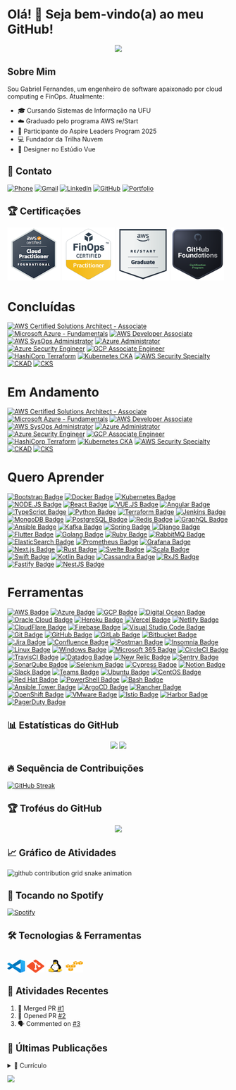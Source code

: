 # Olá! 👋 Seja bem-vindo(a) ao meu GitHub!

<div align="center">
  <img src="https://readme-typing-svg.herokuapp.com/?lines=AWS+Certified+Cloud+Practitioner;FinOps+Certified+Practitioner;GitHub+Certified;Engenheiro+de+Software&center=true&width=380&height=45">
</div>

## Sobre Mim

Sou Gabriel Fernandes, um engenheiro de software apaixonado por cloud computing e FinOps. Atualmente:

- 🎓 Cursando Sistemas de Informação na UFU
- ☁️ Graduado pelo programa AWS re/Start
- 🚀 Participante do Aspire Leaders Program 2025
- 💻 Fundador da Trilha Nuvem
- 🎨 Designer no Estúdio Vue

## 📱 Contato

[![Phone](https://img.shields.io/badge/-📱_34_99707_3994-0077B5?style=flat-square&logo=whatsapp&logoColor=white)]()
[![Gmail](https://img.shields.io/badge/-gabrielfernandes0625@gmail.com-D14836?style=flat-square&logo=gmail&logoColor=white)](mailto:gabrielfernandes0625@gmail.com)
[![LinkedIn](https://img.shields.io/badge/-gabrielfernandesj-0077B5?style=flat-square&logo=linkedin&logoColor=white)](https://www.linkedin.com/in/gabrielfernandesj/)
[![GitHub](https://img.shields.io/badge/-gabrielfmck-181717?style=flat-square&logo=github&logoColor=white)](https://github.com/gabrielfmck)
[![Portfolio](https://img.shields.io/badge/-Estúdio_Vue-4285F4?style=flat-square&logo=google-chrome&logoColor=white)](https://estudiovue.com.br/orcamento)

## 🏆 Certificações

[![AWS Certified Cloud Practitioner](/logo/aws-certified-cloud-practitioner.png)](https://cp.certmetrics.com/amazon/en/public/verify/credential/0e27829ffd0d42ac9a5422e633549d53)
[![FinOps Certified Practitioner](/logo/finops-certified-practitioner.png)](https://www.credly.com/badges/cc1c439a-a7e4-4b13-adc8-5cb9f0589d2f/public_url) 
[![AWS re/Start Graduate](/logo/aws-restart.png)](https://www.credly.com/badges/cc1c439a-a7e4-4b13-adc8-5cb9f0589d2f/public_url) 
[![GitHub Foundations](/logo/github-foundations.png)](https://www.credly.com/badges/cc1c439a-a7e4-4b13-adc8-5cb9f0589d2f/public_url) 

# Concluídas

[![AWS Certified Solutions Architect - Associate](https://img.shields.io/badge/Solutions%20Architect%20Associate-ff9900?style=for-the-badge&logo=amazon-web-services&logoColor=white)](https://aws.amazon.com/certification/certified-solutions-architect-associate/)
[![Microsoft Azure - Fundamentals](https://img.shields.io/badge/AZ--900%20--%20Azure%20Fundamentals-0078D6?style=for-the-badge&logo=microsoft-azure&logoColor=white)](https://learn.microsoft.com/pt-br/certifications/exams/az-900)
[![AWS Developer Associate](https://img.shields.io/badge/Developer%20Associate-FF9900?style=for-the-badge&logo=amazon-web-services&logoColor=white)](https://aws.amazon.com/certification/certified-developer-associate/)
[![AWS SysOps Administrator](https://img.shields.io/badge/SysOps%20Administrator-FF9900?style=for-the-badge&logo=amazon-web-services&logoColor=white)](https://aws.amazon.com/certification/certified-sysops-admin-associate/)
[![Azure Administrator](https://img.shields.io/badge/AZ--104%20Administrator-0089D6?style=for-the-badge&logo=microsoft-azure&logoColor=white)](https://learn.microsoft.com/en-us/certifications/azure-administrator/)
[![Azure Security Engineer](https://img.shields.io/badge/AZ--500%20Security-0089D6?style=for-the-badge&logo=microsoft-azure&logoColor=white)](https://learn.microsoft.com/en-us/certifications/azure-security-engineer/)
[![GCP Associate Engineer](https://img.shields.io/badge/Associate%20Cloud%20Engineer-4285F4?style=for-the-badge&logo=google-cloud&logoColor=white)](https://cloud.google.com/certification/cloud-engineer)
[![HashiCorp Terraform](https://img.shields.io/badge/Terraform%20Associate-7B42BC?style=for-the-badge&logo=terraform&logoColor=white)](https://www.hashicorp.com/certification/terraform-associate)
[![Kubernetes CKA](https://img.shields.io/badge/CKA%20Administrator-326CE5?style=for-the-badge&logo=kubernetes&logoColor=white)](https://www.cncf.io/certification/cka/)
[![AWS Security Specialty](https://img.shields.io/badge/Security%20Specialty-FF9900?style=for-the-badge&logo=amazon-aws&logoColor=white)]()
[![CKAD](https://img.shields.io/badge/CKAD%20Developer-326CE5?style=for-the-badge&logo=kubernetes&logoColor=white)]()
[![CKS](https://img.shields.io/badge/CKS%20Security-326CE5?style=for-the-badge&logo=kubernetes&logoColor=white)]()

# Em Andamento

[![AWS Certified Solutions Architect - Associate](https://img.shields.io/badge/Solutions%20Architect%20Associate-ff9900?style=for-the-badge&logo=amazon-web-services&logoColor=white)](https://aws.amazon.com/certification/certified-solutions-architect-associate/)
[![Microsoft Azure - Fundamentals](https://img.shields.io/badge/AZ--900%20--%20Azure%20Fundamentals-0078D6?style=for-the-badge&logo=microsoft-azure&logoColor=white)](https://learn.microsoft.com/pt-br/certifications/exams/az-900)
[![AWS Developer Associate](https://img.shields.io/badge/Developer%20Associate-FF9900?style=for-the-badge&logo=amazon-web-services&logoColor=white)](https://aws.amazon.com/certification/certified-developer-associate/)
[![AWS SysOps Administrator](https://img.shields.io/badge/SysOps%20Administrator-FF9900?style=for-the-badge&logo=amazon-web-services&logoColor=white)](https://aws.amazon.com/certification/certified-sysops-admin-associate/)
[![Azure Administrator](https://img.shields.io/badge/AZ--104%20Administrator-0089D6?style=for-the-badge&logo=microsoft-azure&logoColor=white)](https://learn.microsoft.com/en-us/certifications/azure-administrator/)
[![Azure Security Engineer](https://img.shields.io/badge/AZ--500%20Security-0089D6?style=for-the-badge&logo=microsoft-azure&logoColor=white)](https://learn.microsoft.com/en-us/certifications/azure-security-engineer/)
[![GCP Associate Engineer](https://img.shields.io/badge/Associate%20Cloud%20Engineer-4285F4?style=for-the-badge&logo=google-cloud&logoColor=white)](https://cloud.google.com/certification/cloud-engineer)
[![HashiCorp Terraform](https://img.shields.io/badge/Terraform%20Associate-7B42BC?style=for-the-badge&logo=terraform&logoColor=white)](https://www.hashicorp.com/certification/terraform-associate)
[![Kubernetes CKA](https://img.shields.io/badge/CKA%20Administrator-326CE5?style=for-the-badge&logo=kubernetes&logoColor=white)](https://www.cncf.io/certification/cka/)
[![AWS Security Specialty](https://img.shields.io/badge/Security%20Specialty-FF9900?style=for-the-badge&logo=amazon-aws&logoColor=white)]()
[![CKAD](https://img.shields.io/badge/CKAD%20Developer-326CE5?style=for-the-badge&logo=kubernetes&logoColor=white)]()
[![CKS](https://img.shields.io/badge/CKS%20Security-326CE5?style=for-the-badge&logo=kubernetes&logoColor=white)]()

# Quero Aprender

[![Bootstrap Badge](https://img.shields.io/badge/Bootstrap-563D7C?style=for-the-badge&logo=bootstrap&logoColor=white)]()
[![Docker Badge](https://img.shields.io/badge/Docker-2CA5E0?style=for-the-badge&logo=docker&logoColor=white)]()
[![Kubernetes Badge](https://img.shields.io/badge/kubernetes-326ce5.svg?&style=for-the-badge&logo=kubernetes&logoColor=white)]()
[![NODE.JS Badge](https://img.shields.io/badge/Node.js-339933?style=for-the-badge&logo=nodedotjs&logoColor=white)]()
[![React Badge](https://img.shields.io/badge/React-20232A?style=for-the-badge&logo=react&logoColor=61DAFB)]()
[![VUE.JS Badge](https://img.shields.io/badge/Vue.js-35495E?style=for-the-badge&logo=vuedotjs&logoColor=4FC08D)]()
[![Angular Badge](https://img.shields.io/badge/Angular-DD0031?style=for-the-badge&logo=angular&logoColor=white)]()
[![TypeScript Badge](https://img.shields.io/badge/TypeScript-007ACC?style=for-the-badge&logo=typescript&logoColor=white)]()
[![Python Badge](https://img.shields.io/badge/Python-3776AB?style=for-the-badge&logo=python&logoColor=white)]()
[![Terraform Badge](https://img.shields.io/badge/Terraform-7B42BC?style=for-the-badge&logo=terraform&logoColor=white)]()
[![Jenkins Badge](https://img.shields.io/badge/Jenkins-D24939?style=for-the-badge&logo=jenkins&logoColor=white)]()
[![MongoDB Badge](https://img.shields.io/badge/MongoDB-4EA94B?style=for-the-badge&logo=mongodb&logoColor=white)]()
[![PostgreSQL Badge](https://img.shields.io/badge/PostgreSQL-316192?style=for-the-badge&logo=postgresql&logoColor=white)]()
[![Redis Badge](https://img.shields.io/badge/Redis-DC382D?style=for-the-badge&logo=redis&logoColor=white)]()
[![GraphQL Badge](https://img.shields.io/badge/GraphQL-E10098?style=for-the-badge&logo=graphql&logoColor=white)]()
[![Ansible Badge](https://img.shields.io/badge/Ansible-EE0000?style=for-the-badge&logo=ansible&logoColor=white)]()
[![Kafka Badge](https://img.shields.io/badge/Apache_Kafka-231F20?style=for-the-badge&logo=apache-kafka&logoColor=white)]()
[![Spring Badge](https://img.shields.io/badge/Spring-6DB33F?style=for-the-badge&logo=spring&logoColor=white)]()
[![Django Badge](https://img.shields.io/badge/Django-092E20?style=for-the-badge&logo=django&logoColor=white)]()
[![Flutter Badge](https://img.shields.io/badge/Flutter-02569B?style=for-the-badge&logo=flutter&logoColor=white)]()
[![Golang Badge](https://img.shields.io/badge/Go-00ADD8?style=for-the-badge&logo=go&logoColor=white)]()
[![Ruby Badge](https://img.shields.io/badge/Ruby-CC342D?style=for-the-badge&logo=ruby&logoColor=white)]()
[![RabbitMQ Badge](https://img.shields.io/badge/RabbitMQ-FF6600?style=for-the-badge&logo=rabbitmq&logoColor=white)]()
[![ElasticSearch Badge](https://img.shields.io/badge/Elasticsearch-005571?style=for-the-badge&logo=elasticsearch&logoColor=white)]()
[![Prometheus Badge](https://img.shields.io/badge/Prometheus-E6522C?style=for-the-badge&logo=prometheus&logoColor=white)]()
[![Grafana Badge](https://img.shields.io/badge/Grafana-F46800?style=for-the-badge&logo=grafana&logoColor=white)]()
[![Next.js Badge](https://img.shields.io/badge/Next.js-000000?style=for-the-badge&logo=next.js&logoColor=white)]()
[![Rust Badge](https://img.shields.io/badge/Rust-000000?style=for-the-badge&logo=rust&logoColor=white)]()
[![Svelte Badge](https://img.shields.io/badge/Svelte-FF3E00?style=for-the-badge&logo=svelte&logoColor=white)]()
[![Scala Badge](https://img.shields.io/badge/Scala-DC322F?style=for-the-badge&logo=scala&logoColor=white)]()
[![Swift Badge](https://img.shields.io/badge/Swift-FA7343?style=for-the-badge&logo=swift&logoColor=white)]()
[![Kotlin Badge](https://img.shields.io/badge/Kotlin-0095D5?style=for-the-badge&logo=kotlin&logoColor=white)]()
[![Cassandra Badge](https://img.shields.io/badge/Cassandra-1287B1?style=for-the-badge&logo=apache-cassandra&logoColor=white)]()
[![RxJS Badge](https://img.shields.io/badge/RxJS-B7178C?style=for-the-badge&logo=reactivex&logoColor=white)]()
[![Fastify Badge](https://img.shields.io/badge/Fastify-000000?style=for-the-badge&logo=fastify&logoColor=white)]()
[![NestJS Badge](https://img.shields.io/badge/NestJS-E0234E?style=for-the-badge&logo=nestjs&logoColor=white)]()

# Ferramentas

[![AWS Badge](https://img.shields.io/badge/Amazon_AWS-FF9900?style=for-the-badge&logo=amazon-web-services&logoColor=white)]()
[![Azure Badge](https://img.shields.io/badge/Microsoft_Azure-0089D6?style=for-the-badge&logo=microsoft-azure&logoColor=white)]()
[![GCP Badge](https://img.shields.io/badge/Google_Cloud-4285F4?style=for-the-badge&logo=google-cloud&logoColor=white)]()
[![Digital Ocean Badge](https://img.shields.io/badge/Digital_Ocean-0080FF?style=for-the-badge&logo=digitalocean&logoColor=white)]()
[![Oracle Cloud Badge](https://img.shields.io/badge/Oracle_Cloud-F80000?style=for-the-badge&logo=oracle&logoColor=white)]()
[![Heroku Badge](https://img.shields.io/badge/Heroku-430098?style=for-the-badge&logo=heroku&logoColor=white)]()
[![Vercel Badge](https://img.shields.io/badge/Vercel-000000?style=for-the-badge&logo=vercel&logoColor=white)]()
[![Netlify Badge](https://img.shields.io/badge/Netlify-00C7B7?style=for-the-badge&logo=netlify&logoColor=white)]()
[![CloudFlare Badge](https://img.shields.io/badge/Cloudflare-F38020?style=for-the-badge&logo=cloudflare&logoColor=white)]()
[![Firebase Badge](https://img.shields.io/badge/Firebase-FFCA28?style=for-the-badge&logo=firebase&logoColor=black)]()
[![Visual Studio Code Badge](https://img.shields.io/badge/VS_Code-0078D4?style=for-the-badge&logo=visualstudiocode&logoColor=white)]()
[![Git Badge](https://img.shields.io/badge/GIT-F05032?style=for-the-badge&logo=git&logoColor=white)]()
[![GitHub Badge](https://img.shields.io/badge/GitHub-100000?style=for-the-badge&logo=github&logoColor=white)]()
[![GitLab Badge](https://img.shields.io/badge/GitLab-330F63?style=for-the-badge&logo=gitlab&logoColor=white)]()
[![Bitbucket Badge](https://img.shields.io/badge/Bitbucket-0747a6?style=for-the-badge&logo=bitbucket&logoColor=white)]()
[![Jira Badge](https://img.shields.io/badge/Jira-0052CC?style=for-the-badge&logo=jira&logoColor=white)]()
[![Confluence Badge](https://img.shields.io/badge/Confluence-172B4D?style=for-the-badge&logo=confluence&logoColor=white)]()
[![Postman Badge](https://img.shields.io/badge/Postman-FF6C37?style=for-the-badge&logo=postman&logoColor=white)]()
[![Insomnia Badge](https://img.shields.io/badge/Insomnia-5849BE?style=for-the-badge&logo=insomnia&logoColor=white)]()
[![Linux Badge](https://img.shields.io/badge/Linux-FCC624?style=for-the-badge&logo=linux&logoColor=black)]()
[![Windows Badge](https://img.shields.io/badge/Windows-0078D6?style=for-the-badge&logo=windows11&logoColor=white)]()
[![Microsoft 365 Badge](https://img.shields.io/badge/Microsoft_365-D83B01?style=for-the-badge&logo=microsoft&logoColor=white)]()
[![CircleCI Badge](https://img.shields.io/badge/CircleCI-343434?style=for-the-badge&logo=circleci&logoColor=white)]()
[![TravisCI Badge](https://img.shields.io/badge/Travis_CI-3EAAAF?style=for-the-badge&logo=travisci&logoColor=white)]()
[![Datadog Badge](https://img.shields.io/badge/Datadog-632CA6?style=for-the-badge&logo=datadog&logoColor=white)]()
[![New Relic Badge](https://img.shields.io/badge/New_Relic-008C99?style=for-the-badge&logo=newrelic&logoColor=white)]()
[![Sentry Badge](https://img.shields.io/badge/Sentry-362D59?style=for-the-badge&logo=sentry&logoColor=white)]()
[![SonarQube Badge](https://img.shields.io/badge/SonarQube-4E9BCD?style=for-the-badge&logo=sonarqube&logoColor=white)]()
[![Selenium Badge](https://img.shields.io/badge/Selenium-43B02A?style=for-the-badge&logo=selenium&logoColor=white)]()
[![Cypress Badge](https://img.shields.io/badge/Cypress-17202C?style=for-the-badge&logo=cypress&logoColor=white)]()
[![Notion Badge](https://img.shields.io/badge/Notion-000000?style=for-the-badge&logo=notion&logoColor=white)]()
[![Slack Badge](https://img.shields.io/badge/Slack-4A154B?style=for-the-badge&logo=slack&logoColor=white)]()
[![Teams Badge](https://img.shields.io/badge/Microsoft_Teams-6264A7?style=for-the-badge&logo=microsoftteams&logoColor=white)]()
[![Ubuntu Badge](https://img.shields.io/badge/Ubuntu-E95420?style=for-the-badge&logo=ubuntu&logoColor=white)]()
[![CentOS Badge](https://img.shields.io/badge/CentOS-262577?style=for-the-badge&logo=centos&logoColor=white)]()
[![Red Hat Badge](https://img.shields.io/badge/Red_Hat-EE0000?style=for-the-badge&logo=red-hat&logoColor=white)]()
[![PowerShell Badge](https://img.shields.io/badge/PowerShell-5391FE?style=for-the-badge&logo=powershell&logoColor=white)]()
[![Bash Badge](https://img.shields.io/badge/Bash-4EAA25?style=for-the-badge&logo=gnu-bash&logoColor=white)]()
[![Ansible Tower Badge](https://img.shields.io/badge/Ansible_Tower-EE0000?style=for-the-badge&logo=ansible&logoColor=white)]()
[![ArgoCD Badge](https://img.shields.io/badge/Argo_CD-EF7B4D?style=for-the-badge&logo=argo&logoColor=white)]()
[![Rancher Badge](https://img.shields.io/badge/Rancher-0075A8?style=for-the-badge&logo=rancher&logoColor=white)]()
[![OpenShift Badge](https://img.shields.io/badge/OpenShift-EE0000?style=for-the-badge&logo=red-hat-open-shift&logoColor=white)]()
[![VMware Badge](https://img.shields.io/badge/VMware-607078?style=for-the-badge&logo=vmware&logoColor=white)]()
[![Istio Badge](https://img.shields.io/badge/Istio-466BB0?style=for-the-badge&logo=istio&logoColor=white)]()
[![Harbor Badge](https://img.shields.io/badge/Harbor-60B932?style=for-the-badge&logo=harbor&logoColor=white)]()
[![PagerDuty Badge](https://img.shields.io/badge/PagerDuty-06AC38?style=for-the-badge&logo=pagerduty&logoColor=white)]()

## 📊 Estatísticas do GitHub

<div align="center">
  <img height="180em" src="https://github-readme-stats.vercel.app/api?username=gabrielfmck&show_icons=true&theme=dracula&include_all_commits=true&count_private=true"/>
  <img height="180em" src="https://github-readme-stats.vercel.app/api/top-langs/?username=gabrielfmck&layout=compact&langs_count=7&theme=dracula"/>
</div>

## 🔥 Sequência de Contribuições

[![GitHub Streak](http://github-readme-streak-stats.herokuapp.com?user=gabrielfmck&theme=dark&date_format=M%20j%5B%2C%20Y%5D)](https://git.io/streak-stats)

## 🏆 Troféus do GitHub

<p align="center">
  <a href="https://github.com/ryo-ma/github-profile-trophy">
    <img src="https://github-profile-trophy.vercel.app/?username=gabrielfmck&theme=darkhub&no-frame=true&margin-w=15"/>
  </a>
</p>

## 📈 Gráfico de Atividades

<picture>
  <source media="(prefers-color-scheme: dark)" srcset="https://raw.githubusercontent.com/gabrielfmck/gabrielfmck/output/github-contribution-grid-snake-dark.svg">
  <source media="(prefers-color-scheme: light)" srcset="https://raw.githubusercontent.com/gabrielfmck/gabrielfmck/output/github-contribution-grid-snake.svg">
  <img alt="github contribution grid snake animation" src="https://raw.githubusercontent.com/gabrielfmck/gabrielfmck/output/github-contribution-grid-snake.svg">
</picture>

## 🎵 Tocando no Spotify

[![Spotify](https://novatorem-kyzbk7wxl-bardiesel.vercel.app/api/spotify)](https://open.spotify.com/user/your-spotify-username)

## 🛠️ Tecnologias & Ferramentas

<div style="display: inline_block"><br>
  <img align="center" alt="VS Code" height="30" width="40" src="https://raw.githubusercontent.com/devicons/devicon/master/icons/vscode/vscode-original.svg">
  <img align="center" alt="Git" height="30" width="40" src="https://raw.githubusercontent.com/devicons/devicon/master/icons/git/git-original.svg">
  <img align="center" alt="Linux" height="30" width="40" src="https://raw.githubusercontent.com/devicons/devicon/master/icons/linux/linux-original.svg">
  <img align="center" alt="AWS" height="30" width="40" src="https://raw.githubusercontent.com/devicons/devicon/master/icons/amazonwebservices/amazonwebservices-original.svg">
</div>

## 🎯 Atividades Recentes

<!--START_SECTION:activity-->
1. 🎉 Merged PR [#1](https://github.com/your-github-username/repo/pull/1)
2. 💪 Opened PR [#2](https://github.com/your-github-username/repo/pull/2)
3. 🗣 Commented on [#3](https://github.com/your-github-username/repo/issues/3)
<!--END_SECTION:activity-->

## 📝 Últimas Publicações
<!-- BLOG-POST-LIST:START -->
<!-- BLOG-POST-LIST:END -->

<details>
  <summary>📃 Currículo</summary>

## Educação

- 📖 **Sua Formação**\
📆 2020 - 2024\
📍 **Sua Universidade** - Local

## Experiência

- 👨‍💻 **Seu Cargo Atual**\
📆 2023 - momento\
📍 **Sua Empresa** - Local
</details>

<!--
Dica: Você precisa configurar algumas actions no seu repositório para que funcionem:
1. Para o snake animation: `.github/workflows/snake.yml`
2. Para recent activity: `.github/workflows/update-readme.yml`
3. Para blog posts: `.github/workflows/blog-post-workflow.yml`
4. Para o Spotify status: Configurar app do Novatorem
-->

![](https://hit.yhype.me/github/profile?user_id=your-github-username)
